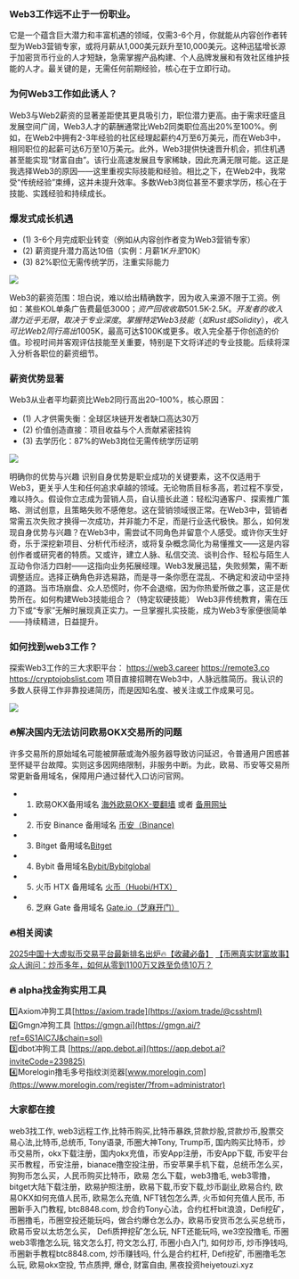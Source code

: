 ### Web3工作远不止于一份职业。
它是一个蕴含巨大潜力和丰富机遇的领域，仅需3-6个月，你就能从内容创作者转型为Web3营销专家，或将月薪从1,000美元跃升至10,000美元。这种迅猛增长源于加密货币行业的人才短缺，急需掌握产品构建、个人品牌发展和有效社区维护技能的人才。最关键的是，无需任何前期经验，核心在于立即行动。

### 为何Web3工作如此诱人？
Web3与Web2薪资的显著差距使其更具吸引力，职位潜力更高。由于需求旺盛且发展空间广阔，Web3人才的薪酬通常比Web2同类职位高出20%至100%。例如，在Web2中拥有2-3年经验的社区经理起薪约4万至6万美元，而在Web3中，相同职位的起薪可达6万至10万美元。此外，Web3提供快速晋升机会，抓住机遇甚至能实现“财富自由”。该行业高速发展且专家稀缺，因此充满无限可能。这正是我选择Web3的原因——这里重视实际技能和经验。相比之下，在Web2中，我常受“传统经验”束缚，这并未提升效率。多数Web3岗位甚至不要求学历，核心在于技能、实践经验和持续成长。

### 爆发式成长机遇
- (1) 3-6个月完成职业转变（例如从内容创作者变为Web3营销专家）
- (2) 薪资提升潜力高达10倍（实例：月薪$1K升至$10K）
- (3) 82%职位无需传统学历，注重实际能力

[![](https://307e939.webp.li/20250707174648037.png)](https://btc8848.com/top-10-exchanges)

Web3的薪资范围：坦白说，难以给出精确数字，因为收入来源不限于工资。例如：某些KOL单条广告费最低$3000；资产回收收取50%佣金（20万美元交易可获利10万美元）；独立开发插件月入20万美元；项目营销分红1%代币增值20倍获利20万美元。如果你积极工作并持续提升，兼职岗位（每日5-7小时）月收入至少$1.5K-$2.5K。开发者的收入潜力近乎无限，取决于专业深度。掌握特定Web3技能（如Rust或Solidity），收入可比Web2同行高出100%-300%。资深营销人员和顾问兼职月入至少$5K，最高可达$100K或更多。收入完全基于你创造的价值。珍视时间并客观评估技能至关重要，特别是下文将详述的专业技能。后续将深入分析各职位的薪资细节。

### 薪资优势显著
Web3从业者平均薪资比Web2同行高出20–100%，核心原因：
- (1) 人才供需失衡：全球区块链开发者缺口高达30万
- (2) 价值创造直接：项目收益与个人贡献紧密挂钩
- (3) 去学历化：87%的Web3岗位无需传统学历证明

[![](https://307e939.webp.li/20250707174747296.png)](https://btc8848.com/top-10-exchanges)

明确你的优势与兴趣 识别自身优势是职业成功的关键要素，这不仅适用于Web3，更关乎人生和任何追求卓越的领域。无论物质目标多高，若过程不享受，难以持久。假设你立志成为营销人员，自认擅长此道：轻松沟通客户、探索推广策略、测试创意，且策略失败不感倦怠。这在营销领域很正常。在Web3中，营销者常需五次失败才换得一次成功，并非能力不足，而是行业迭代极快。那么，如何发现自身优势与兴趣？在Web3中，需尝试不同角色并留意个人感受。或许你天生好奇，乐于深挖新项目、分析代币经济，或将复杂概念简化为易懂推文——这是内容创作者或研究者的特质。又或许，建立人脉、私信交流、谈判合作、轻松与陌生人互动令你活力四射——这指向业务拓展经理。Web3发展迅猛，失败频繁，需不断调整适应。选择正确角色非选易路，而是寻一条你愿在混乱、不确定和波动中坚持的道路。当市场崩盘、众人恐慌时，你不会退缩，因为你热爱所做之事，这正是优势所在。如何构建Web3技能组合？（特定软硬技能） Web3非传统教育，需在压力下或“专家”无解时展现真正实力。一旦掌握扎实技能，成为Web3专家便很简单——持续精进，日益提升。

### 如何找到web3工作？
探索Web3工作的三大求职平台：
https://web3.career
https://remote3.co
https://cryptojobslist.com
项目直接招聘在Web3中，人脉远胜简历。我认识的多数人获得工作非靠投递简历，而是因知名度、被关注或工作成果可见。

[![](https://307e939.webp.li/20250707174907390.png)](https://btc8848.com/top-10-exchanges)

### 🔥解决国内无法访问欧易OKX交易所的问题
许多交易所的原始域名可能被屏蔽或海外服务器导致访问延迟，令普通用户困惑甚至怀疑平台故障。实则这多因网络限制，非服务中断。为此，欧易、币安等交易所常更新备用域名，保障用户通过替代入口访问官网。
- 1. 欧易OKX备用域名 [海外欧易OKX-要翻墙](https://www.okx.com/zh-hans/join/18639032) 或者 [备用网址](https://www.chouyi.world/zh-hans/join/18639032) 
- 2. 币安 Binance 备用域名 [币安（Binance)](https://accounts.binance.com/zh-CN/register?ref=36457687)
- 3. Bitget 备用域名[Bitget](https://www.bitget.com/zh-CN/referral/register?from=referral&clacCode=VRNEYUTR)
- 4. Bybit 备用域名[Bybit/Bybitglobal](https://www.bybitglobal.com/zh-MY/invite/?ref=VMKORMM)
- 5. 火币 HTX 备用域名 [火币（Huobi/HTX）](https://www.htx.com/invite/zh-cn/1f?invite_code=whf45223)
- 6. 芝麻 Gate 备用域名 [Gate.io（芝麻开门）](https://www.gate.io/zh/signup?ref_type=103&ref=A1ERAQ)

### 🔥相关阅读
[2025中国十大虚拟币交易平台最新排名出炉🔥【收藏必备】](https://btc8848.com/top-10-exchanges/)
[【币圈真实财富故事】众人询问：炒币多年，如何从零到1100万又跌至负债10万？](https://heiyetouzi.xyz/biquanstory001/)

### 🔥 alpha找金狗实用工具
1️⃣Axiom冲狗工具[https://axiom.trade](https://axiom.trade/@csshtml)  
2️⃣Gmgn冲狗工具 [https://gmgn.ai](https://gmgn.ai/?ref=6S1AIC7J&chain=sol)  
3️⃣dbot冲狗工具 [https://app.debot.ai](https://app.debot.ai?inviteCode=239825)  
4️⃣Morelogin撸毛多号指纹浏览器[www.morelogin.com](https://www.morelogin.com/register/?from=administrator)  

### 大家都在搜
web3找工作, web3远程工作,比特币购买,比特币暴跌,贷款炒股,贷款炒币,股票交易心法,比特币,总统币, Tony语录, 币圈大神Tony, Trump币, 国内购买比特币，炒币交易所，okx下载注册，国内okx充值，币安App注册，币安App下载, 币安平台买币教程，币安注册，bianace撸空投注册，币安苹果手机下载，总统币怎么买，狗狗币怎么买，人民币购买比特币，欧易 怎么下载，web3撸毛, web3零撸，bitget大陆下载注册，欧易护照注册，欧易下载,币安下载,炒币副业,欧易合约, 欧易OKX如何充值人民币, 欧易怎么充值, NFT钱包怎么弄, 火币如何充值人民币, 币圈新手入门教程, btc8848.com, 炒合约Tony心法，合约杠杆bit浪浪，Defi挖矿，币圈撸毛，币圈空投还能玩吗，做合约爆仓怎么办，欧易币安货币怎么买总统币，欧易币安以太坊怎么买， Defi质押挖矿怎么玩, NFT还能玩吗, we3空投撸毛, 币圈web3零撸怎么玩, 铭文怎么打, 符文怎么打, 币圈小白入门, 如何炒币, 炒币挣钱吗, 币圈新手教程btc8848.com, 炒币赚钱吗, 什么是合约杠杆, Defi挖矿, 币圈撸毛怎么玩, 欧易okx空投, 节点质押, 爆仓, 财富自由, 黑夜投资heiyetouzi.xyz